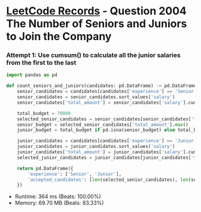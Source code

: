 # [LeetCode Records](../../README.md) - Question 2004 The Number of Seniors and Juniors to Join the Company

### Attempt 1: Use cumsum() to calculate all the junior salaries from the first to the last
```py
import pandas as pd

def count_seniors_and_juniors(candidates: pd.DataFrame) -> pd.DataFrame:
    senior_candidates = candidates[candidates['experience'] == 'Senior']
    senior_candidates = senior_candidates.sort_values('salary')
    senior_candidates['total_amount'] = senior_candidates['salary'].cumsum()

    total_budget = 70000
    selected_senior_candidates = senior_candidates[senior_candidates['total_amount'] <= total_budget]
    senior_budget = selected_senior_candidates['total_amount'].max()
    junior_budget = total_budget if pd.isna(senior_budget) else total_budget - senior_budget

    junior_candidates = candidates[candidates['experience'] == 'Junior']
    junior_candidates = junior_candidates.sort_values('salary')
    junior_candidates['total_amount'] = junior_candidates['salary'].cumsum()
    selected_junior_candidates = junior_candidates[junior_candidates['total_amount'] <= junior_budget]

    return pd.DataFrame({
        'experience': ['Senior', 'Junior'],
        'accepted_candidates': [len(selected_senior_candidates), len(selected_junior_candidates)]
    })
```
- Runtime: 364 ms (Beats: 100.00%)
- Memory: 69.70 MB (Beats: 83.33%)

<br>
